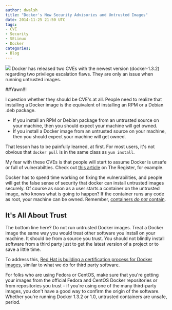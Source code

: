 ```yaml
---
author: dwalsh
title: "Docker's New Security Advisories and Untrusted Images"
date: 2014-11-25 21:50 UTC
tags:
- CVE
- Security
- SELinux 
- Docker
categories:
- Blog
---
```

<img src="/images/dan-yawning.jpb"> Docker has released two CVEs with the newest version (docker-1.3.2) regarding two privilege escalation flaws. They are only an issue when running untrusted images.

##Yawn!!!

I question whether they should be CVE's at all. People need to realize that installing a Docker image is the equivalent of installing an RPM or a Debian .deb package. 

* If you install an RPM or Debian package from an untrusted source on your machine, then you should expect your machine will get owned.  
* If you install a Docker image from an untrusted source on your machine, then you should expect your machine will get owned.

That lesson has to be painfully learned, at first. For most users, it's not obvious that `docker pull` is in the same class as `yum install`.

My fear with these CVEs is that people will start to assume Docker is unsafe or full of vulnerabilties. Check out [this article](http://www.theregister.co.uk/2014/11/25/docker_vulnerabilities/) on The Register, for example.

Docker has to spend time working on fixing the vulnerabilities, and people will get the false sense of security that docker can install untrusted images securely. Of course as soon as a user starts a container on the untrusted image, who knows what is going to happen? If the container runs any code as root, your machine can be owned. Remember, [containers *do not* contain](http://opensource.com/business/14/7/docker-security-selinux).

## It's All About Trust

The bottom line here? Do not run untrusted Docker images. Treat a Docker image the same way you would treat other software you install on your machine. It should be from a source you trust. You should not blindly install software from a third party just to get the latest version of a project or to save a little time. 

To address this, [Red Hat is building a certification process for Docker images](http://www.redhat.com/en/about/press-releases/red-hat-announces-certification-for-containerized-applications-extends-customer-confidence-and-trust-to-the-cloud), similar to what we do for third party software.

For folks who are using Fedora or CentOS, make sure that you're getting your images from the official Fedora and CentOS Docker repositories or from repositories you trust &ndash; if you're using one of the many third-party images, you don't have a good way to confirm the origin of the software. Whether you're running Docker 1.3.2 or 1.0, untrusted containers are unsafe, period.
